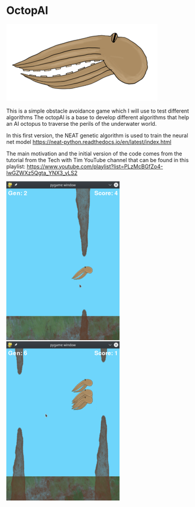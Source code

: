 # OctopAI

<img src="oct2_full.png" alt="Octopus" width="400"/>


This is a simple obstacle avoidance game which I will use to test different algorithms The octopAI is a base to develop different algorithms that help an AI octopus to traverse the perils of the underwater world.


In this first version, the NEAT genetic algorithm is used to train the neural net model
https://neat-python.readthedocs.io/en/latest/index.html

The main motivation and the initial version of the code comes from the tutorial from the Tech with Tim YouTube channel that can be found in this playlist: https://www.youtube.com/playlist?list=PLzMcBGfZo4-lwGZWXz5Qgta_YNX3_vLS2

<img src="octopAI_1.png" alt="OctopAI screenshot" width="300"/>
<img src="octopAI_2.png" alt="OctopAI screenshot" width="300"/>
